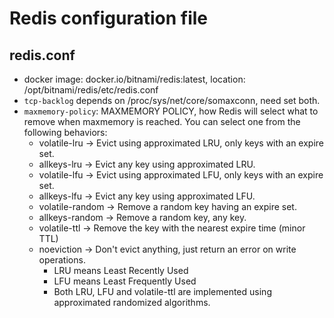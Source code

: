 # Redis configuration file

## redis.conf
* docker image: docker.io/bitnami/redis:latest, location: /opt/bitnami/redis/etc/redis.conf
* `tcp-backlog` depends on /proc/sys/net/core/somaxconn, need set both.
* `maxmemory-policy`: MAXMEMORY POLICY, how Redis will select what to remove when maxmemory is reached. You can select one from the following behaviors:
    * volatile-lru -> Evict using approximated LRU, only keys with an expire set.
    * allkeys-lru -> Evict any key using approximated LRU.
    * volatile-lfu -> Evict using approximated LFU, only keys with an expire set.
    * allkeys-lfu -> Evict any key using approximated LFU.
    * volatile-random -> Remove a random key having an expire set.
    * allkeys-random -> Remove a random key, any key.
    * volatile-ttl -> Remove the key with the nearest expire time (minor TTL)
    * noeviction -> Don't evict anything, just return an error on write operations.
        * LRU means Least Recently Used
        * LFU means Least Frequently Used
        * Both LRU, LFU and volatile-ttl are implemented using approximated randomized algorithms.

